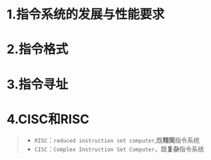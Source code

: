 # 1.指令系统的发展与性能要求

# 2.指令格式


# 3.指令寻址

# 4.CISC和RISC
> - `RISC`：`reduced instruction set computer`,既**精简**指令系统
> - `CISC`：`Complex Instruction Set Computer`，既**复杂**指令系统